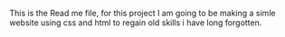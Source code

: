 This is the Read me file, for this project
I am going to be making a simle website using css and html to regain old skills i have long forgotten.